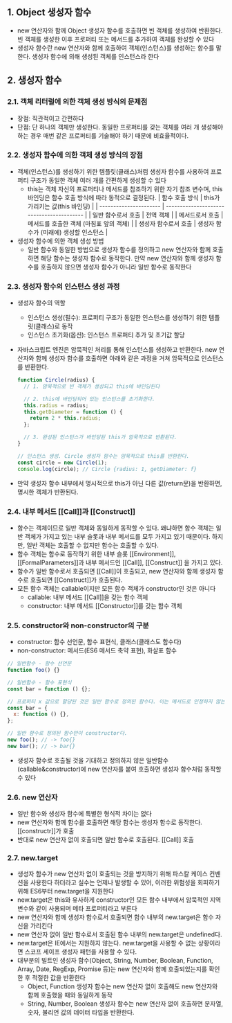 ## 1. Object 생성자 함수

- new 연산자와 함께 Object 생성자 함수를 호출하면 빈 객체를 생성하여 반환한다.빈 객체를 생성한 이후 프로퍼티 또는 메서드를 추가하여 객체를 완성할 수 있다
- 생성자 함수란 new 연산자와 함께 호출하여 객체(인스턴스)를 생성하는 함수를 말한다. 생성자 함수에 의해 생성된 객체를 인스턴스라 한다

## 2. 생성자 함수

### 2.1. 객체 리터럴에 의한 객체 생성 방식의 문제점

- 장점: 직관적이고 간편하다
- 단점: 단 하나의 객체만 생성한다. 동일한 프로퍼티를 갖는 객체를 여러 개 생성해야 하는 경우 매번 같은 프로퍼티를 기술해야 하기 때문에 비효율적이다.

### 2.2. 생성자 함수에 의한 객체 생성 방식의 장점

- 객체(인스턴스)를 생성하기 위한 템플릿(클래스)처럼 생성자 함수를 사용하여 프로퍼티 구조가 동일한 객체 여러 개를 간편하게 생성할 수 있다
  - this는 객체 자신의 프로퍼티나 메서드를 참조하기 위한 자기 참조 변수며, this 바인딩은 함수 호출 방식에 따라 동적으로 결정된다.
    | 함수 호출 방식 | this가 가리키는 값(this 바인딩) |
    | ---------------------- | ----------------------------------------- |
    | 일반 함수로서 호출 | 전역 객체 |
    | 메서드로서 호출 | 메서드를 호출한 객체 (마침표 앞의 객체) |
    | 생성자 함수로서 호출 | 생성자 함수가 (미래에) 생성할 인스턴스 |
- 생성자 함수에 의한 객체 생성 방법
  - 일반 함수와 동일한 방법으로 생성자 함수를 정의하고 new 연산자와 함께 호출하면 해당 함수는 생성자 함수로 동작한다. 만약 new 연산자와 함께 생성자 함수를 호출하지 않으면 생성자 함수가 아니라 일반 함수로 동작한다

### 2.3. 생성자 함수의 인스턴스 생성 과정

- 생성자 함수의 역할
  - 인스턴스 생성(필수): 프로퍼티 구조가 동일한 인스턴스를 생성하기 위한 템플릿(클래스)로 동작
  - 인스턴스 초기화(옵션): 인스턴스 프로퍼티 추가 및 초기값 할당
- 자바스크립트 엔진은 암묵적인 처리를 통해 인스턴스를 생성하고 반환한다. new 연산자와 함께 생성자 함수를 호출하면 아래와 같은 과정을 거쳐 암묵적으로 인스턴스를 반환한다.

  ```jsx
  function Circle(radius) {
    // 1. 암묵적으로 빈 객체가 생성되고 this에 바인딩된다

    // 2. this에 바인딩되어 있는 인스턴스를 초기화한다.
    this.radius = radius;
    this.getDiameter = function () {
      return 2 * this.radius;
    };

    // 3. 완성된 인스턴스가 바인딩된 this가 암묵적으로 반환된다.
  }

  // 인스턴스 생성. Circle 생성자 함수는 암묵적으로 this를 반환한다.
  const circle = new Circle(1);
  console.log(circle); // Circle {radius: 1, getDiameter: f}
  ```

- 만약 생성자 함수 내부에서 명시적으로 this가 아닌 다른 값(return문)을 반환하면, 명시한 객체가 반환된다.

### 2.4. 내부 메서드 [[Call]]과 [[Construct]]

- 함수는 객체이므로 일반 객체와 동일하게 동작할 수 있다. 왜냐하면 함수 객체는 일반 객체가 가지고 있는 내부 슬롯과 내부 메서드를 모두 가지고 있기 때문이다. 하지만, 일반 객체는 호출할 수 없지만 함수는 호출할 수 있다.
- 함수 객체는 함수로 동작하기 위한 내부 슬롯 [[Environment]], [[FormalParameters]]과 내부 메서드인 [[Call]], [[Construct]] 을 가지고 있다.
- 함수가 일반 함수로서 호출되면 [[Call]]이 호출되고, new 연산자와 함께 생성자 함수로 호출되면 [[Construct]]가 호출된다.
- 모든 함수 객체는 callable이지만 모든 함수 객체가 constructor인 것은 아니다
  - callable: 내부 메서드 [[Call]]을 갖는 함수 객체
  - constructor: 내부 메서드 [[Constructor]]를 갖는 함수 객체

### 2.5. constructor와 non-constructor의 구분

- constructor: 함수 선언문, 함수 표현식, 클래스(클래스도 함수다)
- non-constructor: 메서드(ES6 메서드 축약 표현), 화살표 함수

```jsx
// 일반함수 - 함수 선언문
function foo() {}

// 일반함수 - 함수 표현식
const bar = function () {};

// 프로퍼티 x 값으로 할당된 것은 일반 함수로 정의된 함수다. 이는 메서드로 인정하지 않는다.
const bar = {
  x: function () {},
};

// 일반 함수로 정의된 함수만이 constructor다.
new foo(); // -> foo{}
new bar(); // -> bar{}
```

- 생성자 함수로 호출될 것을 기대하고 정의하지 않은 일반함수(callable&constructor)에 new 연산자를 붙여 호출하면 생성자 함수처럼 동작할 수 있다

### 2.6. new 연산자

- 일반 함수와 생성자 함수에 특별한 형식적 차이는 없다
- new 연산자와 함께 함수를 호출하면 해당 함수는 생성자 함수로 동작한다. [[constructr]]가 호출
- 반대로 new 연산자 없이 호출되면 일반 함수로 호출된다. [[Call]] 호출

### 2.7. new.target

- 생성자 함수가 new 연산자 없이 호출되는 것을 방지하기 위해 파스칼 케이스 컨벤션을 사용한다 하더라고 실수는 언제나 발생할 수 있어, 이러한 위험성을 회피하기 위해 ES6부터 new.target을 지원한다
- new.target은 this와 유사하게 constructor인 모든 함수 내부에서 암묵적인 지역 변수와 같이 사용되며 메타 프로퍼티라고 부른다
- new 연산자와 함께 생성자 함수로서 호출되면 함수 내부의 new.target은 함수 자신을 가리킨다
- new 연산자 없이 일반 함수로서 호출된 함수 내부의 new.target은 undefined다.
- new.target은 IE에서는 지원하지 않는다. new.target을 사용할 수 없는 상황이라면 스코프 세이프 생성자 패턴을 사용할 수 있다.
- 대부분의 빌트인 생성자 함수(Object, String, Number, Boolean, Function, Array, Date, RegExp, Promise 등)는 new 연산자와 함께 호출되었는지를 확인한 후 적절한 값을 반환한다
  - Object, Function 생성자 함수는 new 연산자 없이 호출해도 new 연산자와 함께 호출했을 때와 동일하게 동작
  - String, Number, Boolean 생성자 함수는 new 연산자 없이 호출하면 문자열, 숫자, 불리언 값의 데이터 타입을 반환한다.
